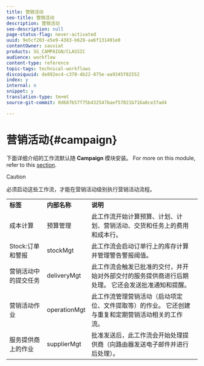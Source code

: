 ```yaml
---
title: 营销活动
seo-title: 营销活动
description: 营销活动
seo-description: null
page-status-flag: never-activated
uuid: 9e5cf203-e5e9-4383-b628-aa6f131491e0
contentOwner: sauviat
products: SG_CAMPAIGN/CLASSIC
audience: workflow
content-type: reference
topic-tags: technical-workflows
discoiquuid: de892ec4-c378-4b22-875e-aa9345f82552
index: y
internal: n
snippet: y
translation-type: tm+mt
source-git-commit: 0d687b57f75b432547baef57021b716a8ce37ad4

---
```



# 营销活动{#campaign}

下面详细介绍的工作流默认随 **Campaign** 模块安装。 For more on this module, refer to this [section](../../campaign/using/designing-marketing-campaigns.md).

>[!CAUTION]
>
>必须启动这些工作流，才能在营销活动级别执行营销活动流程。

<table> 
 <tbody> 
  <tr> 
   <td> <strong>标签</strong><br /> </td> 
   <td> <strong>内部名称</strong><br /> </td> 
   <td> <strong>说明</strong><br /> </td> 
  </tr> 
  <tr> 
   <td> <span class="uicontrol">成本计算</span><br /> </td> 
   <td> <span class="uicontrol">预算管理</span><br /> </td> 
   <td> 此工作流开始计算预算、计划、计划、营销活动、交货和任务上的费用和成本行。<br /> </td> 
  </tr> 
  <tr> 
   <td> <span class="uicontrol">Stock:订单和警报</span><br /> </td> 
   <td> <span class="uicontrol">stockMgt</span><br /> </td> 
   <td> 此工作流会启动订单行上的库存计算并管理警告警报阈值。<br /> </td> 
  </tr> 
  <tr> 
   <td> <span class="uicontrol">营销活动中的提交任务</span><br /> </td> 
   <td> <span class="uicontrol">deliveryMgt</span><br /> </td> 
   <td> 此工作流会触发已批准的交付，并开始对外部交付的服务提供商进行后期处理。 它还会发送批准通知和提醒。<br /> </td> 
  </tr> 
  <tr> 
   <td> <span class="uicontrol">营销活动作业</span><br /> </td> 
   <td> <span class="uicontrol">operationMgt</span><br /> </td> 
   <td> 此工作流管理营销活动（启动项定位、文件提取等）的作业。 它还创建与重复和定期营销活动相关的工作流。<br /> </td> 
  </tr> 
  <tr> 
   <td> <span class="uicontrol">服务提供商上的作业</span><br /> </td> 
   <td> <span class="uicontrol">supplierMgt</span><br /> </td> 
   <td> 批准发送后，此工作流会开始处理提供商（向路由器发送电子邮件并进行后处理）。 <br /> </td> 
  </tr> 
 </tbody> 
</table>

